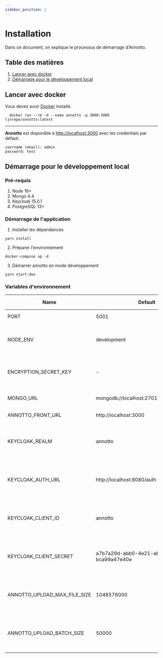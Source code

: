 ```yaml
---
sidebar_position: 2
---
```


# Installation

Dans ce document, on explique le processus de démarrage d'Annotto.

## Table des matières

1. [Lancer avec docker](#lancer-avec-docker)
2. [Démarrage pour le développement local](#démarrage-pour-le-développement-local)

## Lancer avec docker

Vous devez avoir [Docker](https://www.docker.com/) installé.

```
  docker run --rm -d --name annotto -p 3000:3000 ljnrepo/annotto:latest
```

---

**Annotto** est disponible à [http://localhost:3000](http://localhost:3000) avec les credentials par défaut:

```
username (email): admin
password: test
```

## Démarrage pour le développement local

### Pré-requis

1. Node 16+
2. Mongo 4.4
3. Keycloak 15.0.1
4. PostgreSQL 13+

### Démarrage de l'application

1. Installer les dépendances

```shell
yarn install
```

2. Préparer l'environnement

```shell
docker-compose up -d
```

3. Démarrer annotto en mode développement

```shell
yarn start:dev
```

### Variables d'environnement

| Name                         | Default                                   | Optional-Required | Description                                                             |
| ---------------------------- | ----------------------------------------- | ----------------- | ----------------------------------------------------------------------- |
| PORT                         | 5001                                      | optional          | Server listening port                                                   |
| NODE_ENV                     | development                               | optional          | NODE Environment to use "[development, test]"                           |
| ENCRYPTION_SECRET_KEY        | -                                         | optional          | A Secret Key used to encrypt AWS creds (symmetric)                      |
| MONGO_URL                    | mongodb://localhost:27017/ljn_annotto_dev | optional          | Mongo connection string                                                 |
| ANNOTTO_FRONT_URL            | http://localhost:3000                     | optional          | Annotto Front base url                                                  |
| KEYCLOAK_REALM               | annotto                                   | optional          | Keycloak Realm (preconfigured if started with docker-compose\_)         |
| KEYCLOAK_AUTH_URL            | http://localhost:8080/auth                | optional          | Keycloak auth url (preconfigured if started with docker-compose\_)      |
| KEYCLOAK_CLIENT_ID           | annotto                                   | optional          | Keycloak client id (preconfigured if started with docker-compose\_)     |
| KEYCLOAK_CLIENT_SECRET       | a7b7a29d-abb0-4e21-abec-bca99a47e40e      | optional          | Keycloak client secret (preconfigured if started with docker-compose\_) |
| ANNOTTO_UPLOAD_MAX_FILE_SIZE | 1048576000                                | optional          | Max file size permitted to upload (default = 1000 _ 1024 _ 1024)        |
| ANNOTTO_UPLOAD_BATCH_SIZE    | 50000                                     | optional          | Max file size permitted to upload (default = 1000 _ 1024 _ 1024)        |
